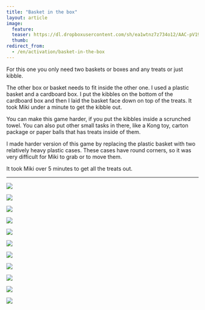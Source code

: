 ```yaml
---
title: "Basket in the box"
layout: article
image:
  feature:
  teaser: https://dl.dropboxusercontent.com/sh/ea1wtnz7z734o12/AAC-pV19GYO5KXyejrM7HBhva/aktivointi/kori-laatikossa/DSC45276-245px.jpg
  thumb:
redirect_from:
  - /en/activation/basket-in-the-box
---
```


For this one you only need two baskets or boxes and any treats or just kibble.

The other box or basket needs to fit inside the other one. I used a plastic basket and a cardboard box. I put the kibbles on the bottom of the cardboard box and then I laid the basket face down on top of the treats. It took Miki under a minute to get the kibble out.

You can make this game harder, if you put the kibbles inside a scrunched towel. You can also put other small tasks in there, like a Kong toy, carton package or paper balls that has treats inside of them.

I made harder version of this game by replacing the plastic basket with two relatively heavy plastic cases. These cases have round corners, so it was very difficult for Miki to grab or to move them.

It took Miki over 5 minutes to get all the treats out.

---

[![](https://dl.dropboxusercontent.com/sh/ea1wtnz7z734o12/AADbhqlNsdFies1-08V0KF2pa/aktivointi/kori-laatikossa/DSC45195-800px.jpg)](https://dl.dropboxusercontent.com/sh/ea1wtnz7z734o12/AACMYciivTwZ9yIqc9LleJD_a/aktivointi/kori-laatikossa/DSC45195.jpg)

[![](https://dl.dropboxusercontent.com/sh/ea1wtnz7z734o12/AABtRrrnNWxSUZ4bASw11_dHa/aktivointi/kori-laatikossa/DSC45080-800px.jpg)](https://dl.dropboxusercontent.com/sh/ea1wtnz7z734o12/AABccIiqFXi-umneBIMJM4DVa/aktivointi/kori-laatikossa/DSC45080.jpg)

[![](https://dl.dropboxusercontent.com/sh/ea1wtnz7z734o12/AAAn5ujXQyudjcDcedVuAiHha/aktivointi/kori-laatikossa/DSC45152-800px.jpg)](https://dl.dropboxusercontent.com/sh/ea1wtnz7z734o12/AAAw6SvGLrOp4KoHqyKCoqsUa/aktivointi/kori-laatikossa/DSC45152.jpg)

[![](https://dl.dropboxusercontent.com/sh/ea1wtnz7z734o12/AACZEDPr10UR6CTZLB4Ve6v1a/aktivointi/kori-laatikossa/DSC45154-800px.jpg)](https://dl.dropboxusercontent.com/sh/ea1wtnz7z734o12/AAC_XQ33rBwTGKxHFiY9RIcoa/aktivointi/kori-laatikossa/DSC45154.jpg)

[![](https://dl.dropboxusercontent.com/sh/ea1wtnz7z734o12/AAC_WySGy-VCMNOB4o6voP_ia/aktivointi/kori-laatikossa/DSC45181-800px.jpg)](https://dl.dropboxusercontent.com/sh/ea1wtnz7z734o12/AADB_8UiaUvW5EnkMR1yM3Dka/aktivointi/kori-laatikossa/DSC45181.jpg)

[![](https://dl.dropboxusercontent.com/sh/ea1wtnz7z734o12/AAB5ho08Q_RcgW72XCLKW8HIa/aktivointi/kori-laatikossa/DSC45228-800px.jpg)](https://dl.dropboxusercontent.com/sh/ea1wtnz7z734o12/AACjciHTUAbkfIi9dcUf03Gla/aktivointi/kori-laatikossa/DSC45228.jpg)

[![](https://dl.dropboxusercontent.com/sh/ea1wtnz7z734o12/AACwgMRS6DRdCpaN4jioIDi3a/aktivointi/kori-laatikossa/DSC45276-800px.jpg)](https://dl.dropboxusercontent.com/sh/ea1wtnz7z734o12/AAAj0yTJW1REOCtMnGne7F0Ta/aktivointi/kori-laatikossa/DSC45276.jpg)

[![](https://dl.dropboxusercontent.com/sh/ea1wtnz7z734o12/AADAVrrwAPKSkygeG88yMeo6a/aktivointi/kori-laatikossa/DSC48671-800px.jpg)](https://dl.dropboxusercontent.com/sh/ea1wtnz7z734o12/AADBBKSB5TbKE85U9dmfeKj5a/aktivointi/kori-laatikossa/DSC48671.jpg)

[![](https://dl.dropboxusercontent.com/sh/ea1wtnz7z734o12/AAD4OqFkdKXATtv9MTiNdx2-a/aktivointi/kori-laatikossa/DSC48676-800px.jpg)](https://dl.dropboxusercontent.com/sh/ea1wtnz7z734o12/AACNMGmDkMBOKwff_-qwg-jca/aktivointi/kori-laatikossa/DSC48676.jpg)

[![](https://dl.dropboxusercontent.com/sh/ea1wtnz7z734o12/AACUn0-40IzSGdv_5OiYDCgna/aktivointi/kori-laatikossa/DSC48732-800px.jpg)](https://dl.dropboxusercontent.com/sh/ea1wtnz7z734o12/AACMBuGciw08gcjhOAV17psSa/aktivointi/kori-laatikossa/DSC48732.jpg)

[![](https://dl.dropboxusercontent.com/sh/ea1wtnz7z734o12/AADXEmBG0N4w4RRL189pUVWza/aktivointi/kori-laatikossa/DSC48682-800px.jpg)](https://dl.dropboxusercontent.com/sh/ea1wtnz7z734o12/AADX7lUF4XOnoFPbB7Ba4K9pa/aktivointi/kori-laatikossa/DSC48682.jpg)
